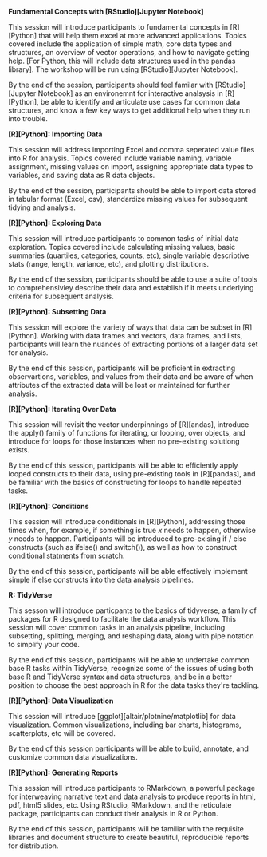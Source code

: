 **Fundamental Concepts with [RStudio][Jupyter Notebook]**

This session will introduce participants to fundamental concepts in [R][Python] that will help them excel at more advanced applications. Topics covered include the application of simple math, core data types and structures, an overview of vector operations, and how to navigate getting help. [For Python, this will include data structures used in the pandas library]. The workshop will be run using [RStudio][Jupyter Notebook].

By the end of the session, participants should feel familar with [RStudio][Jupyter Notebook] as an environemnt for interactive analsysis in [R][Python], be able to identify and articulate use cases for common data structures, and know a few key ways to get additional help when they run into trouble.

**[R][Python]: Importing Data**

This session will address importing Excel and comma seperated value files into R for analysis. Topics covered include variable naming, variable assignment, missing values on import, assigning appropriate data types to variables, and saving data as R data objects.

By the end of the session, participants should be able to import data stored in tabular format (Excel, csv), standardize missing values for subsequent tidying and analysis.

**[R][Python]: Exploring Data**

This session will introduce participants to common tasks of initial data exploration. Topics covered include calculating missing values, basic summaries (quartiles, categories, counts, etc), single variable descriptive stats (range, length, variance, etc), and plotting distributions.

By the end of the session, participants should be able to use a suite of tools to comprehensivley describe their data and establish if it meets underlying criteria for subsequent analysis.

**[R][Python]: Subsetting Data**

This session will explore the variety of ways that data can be subset in [R][Python].  Working with data frames and vectors, data frames, and lists, participants will learn the nuances of extracting portions of a larger data set for analysis.

By the end of this session, participants will be proficient in extracting observartions, variables, and values from their data and be aware of when attributes of the extracted data will be lost or maintained for further analysis.

**[R][Python]: Iterating Over Data**

This session will revisit the vector underpinnings of [R][andas], introduce the apply() family of functions for iterating, or looping, over objects, and introduce for loops for those instances when no pre-existing solutiong exists.

By the end of this session, participants will be able to efficiently apply looped constructs to their data, using pre-existing tools in [R][pandas], and be familiar with the basics of constructing for loops to handle repeated tasks.

**[R][Python]: Conditions**

This session will introduce conditionals in [R][Python], addressing those times when, for example, if something is true *x* needs to happen, otherwise *y* needs to happen. Participants will be introduced to pre-exising if / else constructs (such as ifelse() and switch()), as well as how to construct conditional statments from scratch.

By the end of this session, participants will be able effectively implement simple if else constructs into the data analysis pipelines.

**R: TidyVerse**

This sesson will introduce particpants to the basics of tidyverse, a family of packages for R designed to facilitate the data analysis workflow. This session will cover common tasks in an analysis pipeline, including subsetting, splitting, merging, and reshaping data, along with pipe notation to simplify your code.

By the end of this session, participants will be able to undertake common base R tasks within TidyVerse, recognize some of the issues of using both base R and TidyVerse syntax and data structures, and be in a better position to choose the best approach in R for the data tasks they're tackling.

**[R][Python]: Data Visualization**

This session will introduce [ggplot][altair/plotnine/matplotlib] for data visualization. Common visualizations, including bar charts, histograms, scatterplots, etc will be covered.

By the end of this session participants will be able to build, annotate, and customize common data visualizations.

**[R][Python]: Generating Reports**

This session will introduce participants to RMarkdown, a powerful package for interweaving narrative text and data analysis to produce reports in html, pdf, html5 slides, etc. Using RStudio, RMarkdown, and the reticulate package, participants can conduct their analysis in R or Python.

By the end of this session, participants will be familiar with the requisite libraries and document structure to create beautiful, reproducible reports for distribution.